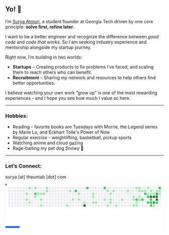 ## Yo! 👋

I’m [Surya Atmuri](https://www.linkedin.com/in/surya-atmuri/), a student founder at Georgia Tech driven by one core principle: **solve first, refine later**.  

I want to be a better engineer and recognize the difference between *good code* and *code that works*. 
So I am seeking industry experience and mentorship alongside my startup journey.

Right now, I’m building in two worlds:  
- **Startups** – Creating products to fix problems I’ve faced, and scaling them to reach others who can benefit.  
- **Recruitment** – Sharing my network and resources to help others find better opportunities.  

I believe watching your own work “grow up” is one of the most rewarding experiences - and I hope you see how much I value so here.

---

### Hobbies:
- Reading - favorite books are Tuesdays with Morrie, the Legend series by Marie Lu, and Eckhart Tolle's Power of Now
- Regular exercise - weightlifting, basketball, pickup sports
- Watching anime and cloud gazing
- Rage-baiting my pet dog *Snowy* 🐶  

---

### Let’s Connect:
surya [at] theuntab [dot] com

<picture>
  <source media="(prefers-color-scheme: dark)" srcset="images/breakout-dark.svg" />
  <source media="(prefers-color-scheme: light)" srcset="images/breakout-light.svg" />
  <img alt="Breakout Game" src="images/breakout-light.svg" />
</picture>
